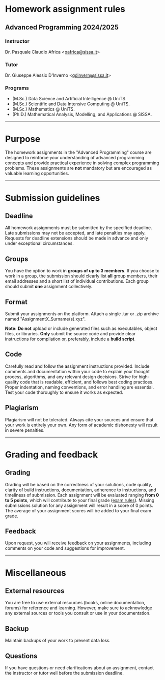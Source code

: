 # Homework assignment rules
## Advanced Programming 2024/2025

### Instructor
Dr. Pasquale Claudio Africa <<pafrica@sissa.it>>

### Tutor
Dr. Giuseppe Alessio D'Inverno <<gdinvern@sissa.it>>

### Programs
- (M.Sc.) Data Science and Artificial Intelligence @ UniTS.
- (M.Sc.) Scientific and Data Intensive Computing @ UniTS.
- (M.Sc.) Mathematics @ UniTS.
- (Ph.D.) Mathematical Analysis, Modelling, and Applications @ SISSA.

---

# Purpose
The homework assignments in the "Advanced Programming" course are designed to reinforce your understanding of advanced programming concepts and provide practical experience in solving complex programming problems. These assignments are **not** mandatory but are encouraged as valuable learning opportunities.

---

# Submission guidelines
## Deadline
All homework assignments must be submitted by the specified deadline. Late submissions may not be accepted, and late penalties may apply. Requests for deadline extensions should be made in advance and only under exceptional circumstances.

## Groups
You have the option to work in **groups of up to 3 members**. If you choose to work in a group, the submission should clearly list **all** group members, their email addresses and a short list of individual contributions. Each group should submit **one** assignment collectively.

## Format
Submit your assignments on the  platform. Attach a single .tar or .zip archive named "AssignmentX_Surname(s).xyz".

**Note:** **Do not** upload or include generated files such as executables, object files, or libraries. **Only** submit the source code and provide clear instructions for compilation or, preferably, include a **build script**.

## Code
Carefully read and follow the assignment instructions provided. Include comments and documentation within your code to explain your thought process, algorithms, and any relevant design decisions. Strive for high-quality code that is readable, efficient, and follows best coding practices. Proper indentation, naming conventions, and error handling are essential. Test your code thoroughly to ensure it works as expected.

## Plagiarism
Plagiarism will not be tolerated. Always cite your sources and ensure that your work is entirely your own. Any form of academic dishonesty will result in severe penalties.

---

# Grading and feedback

## Grading
Grading will be based on the correctness of your solutions, code quality, clarity of build instructions, documentation, adherence to instructions, and timeliness of submission. Each assignment will be evaluated ranging **from 0 to 5 points**, which will contribute to your final grade ([exam rules](exam_rules.md)). Missing submissions solution for any assignment will result in a score of 0 points. The average of your assignment scores will be added to your final exam grade.

## Feedback
Upon request, you will receive feedback on your assignments, including comments on your code and suggestions for improvement.

---

# Miscellaneous

## External resources
You are free to use external resources (books, online documentation, forums) for reference and learning. However, make sure to acknowledge any external sources or tools you consult or use in your documentation.

## Backup
Maintain backups of your work to prevent data loss.

## Questions
If you have questions or need clarifications about an assignment, contact the instructor or tutor well before the submission deadline.
